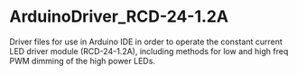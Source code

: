 # ArduinoDriver_RCD-24-1.2A
Driver files for use in Arduino IDE in order to operate the constant current LED driver module (RCD-24-1.2A), including methods for low and high freq PWM dimming of the high power LEDs.
